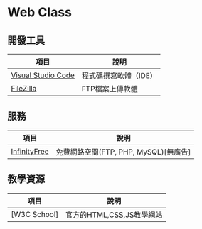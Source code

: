 # Web Class


## 開發工具

|項目|說明|
|---|---|
|[Visual Studio Code](https://code.visualstudio.com/)|程式碼撰寫軟體（IDE）|
|[FileZilla](https://filezilla-project.org/)|FTP檔案上傳軟體|

## 服務
|項目|說明|
|---|---|
|[InfinityFree](https://www.infinityfree.com/)|免費網路空間(FTP, PHP, MySQL)[無廣告]

## 教學資源
|項目|說明|
|---|---|
|[W3C School]|官方的HTML,CSS,JS教學網站